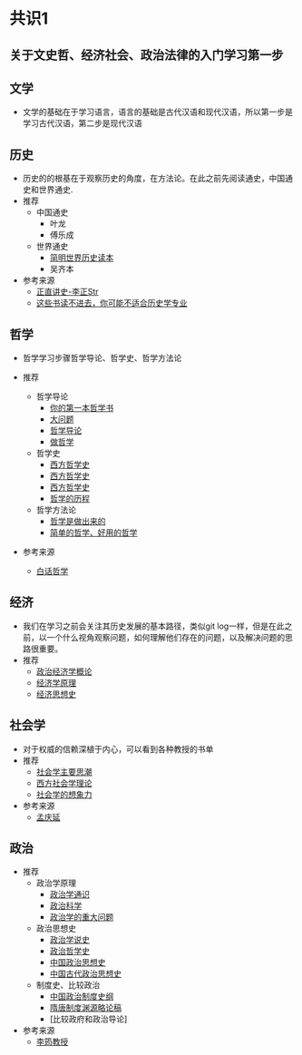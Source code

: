 # 共识1
## 关于文史哲、经济社会、政治法律的入门学习第一步
## 文学
- 文学的基础在于学习语言，语言的基础是古代汉语和现代汉语，所以第一步是学习古代汉语，第二步是现代汉语

## 历史
- 历史的的根基在于观察历史的角度，在方法论。在此之前先阅读通史，中国通史和世界通史.
- 推荐 
   - 中国通史
      - 叶龙
      - 傅乐成
   - 世界通史
      - [简明世界历史读本]()
      - 吴齐本
- 参考来源
    - [正直讲史-李正Str](https://space.bilibili.com/11646119)
    - [这些书读不进去，你可能不适合历史学专业](https://www.bilibili.com/video/BV1c34y1E7sc)
## 哲学
- 哲学学习步骤哲学导论、哲学史、哲学方法论
- 推荐
    - 哲学导论
        - [你的第一本哲学书](https://book.douban.com/subject/26892991/)
        - [大问题](https://book.douban.com/subject/25961458/)
        - [哲学导论](https://book.douban.com/subject/33384284/)
        - [做哲学](https://book.douban.com/subject/30136393/)
    - 哲学史
        - [西方哲学史](https://book.douban.com/subject/30173825/)
        - [西方哲学史](https://book.douban.com/subject/34447865/)
        - [西方哲学史](https://book.douban.com/subject/26438558/)
        - [哲学的历程](https://book.douban.com/subject/27070172/)
    - 哲学方法论
        - [哲学是做出来的](https://book.douban.com/subject/30257757/)
        - [简单的哲学、好用的哲学](https://book.douban.com/subject/26903551/)

- 参考来源
    - [白话哲学](https://www.bilibili.com/video/BV1Tm4y1f74L)


## 经济
- 我们在学习之前会关注其历史发展的基本路径，类似git log一样，但是在此之前，以一个什么视角观察问题，如何理解他们存在的问题，以及解决问题的思路很重要。
- 推荐
    - [政治经济学概论](https://book.douban.com/subject/36690222/)
    - [经济学原理](https://book.douban.com/subject/35005103/)
    - [经济思想史](https://book.douban.com/subject/26271647/)

## 社会学
- 对于权威的信赖深植于内心，可以看到各种教授的书单
- 推荐
    - [社会学主要思潮](https://book.douban.com/subject/1072351/)
    - [西方社会学理论](https://book.douban.com/subject/1258239/)
    - [社会学的想象力](https://book.douban.com/subject/26874446/)
- 参考来源
    - [孟庆延](https://www.bilibili.com/video/BV1Qa411Y7Gr)

## 政治
- 推荐
    - 政治学原理
        - [政治学通识](https://book.douban.com/subject/26658395/)
        - [政治科学](https://book.douban.com/subject/1100137/)
        - [政治学的重大问题](https://book.douban.com/subject/1232348/)
    - 政治思想史
        - [政治学说史](https://book.douban.com/subject/26634998/)
        - [政治哲学史](https://book.douban.com/subject/34995685/)
        - [中国政治思想史](https://book.douban.com/subject/6852927/)
        - [中国古代政治思想史](https://book.douban.com/subject/1390177/)
    - 制度史、比较政治
        - [中国政治制度史纲](https://book.douban.com/subject/26986711/)
        - [隋唐制度渊源略论稿](https://book.douban.com/subject/35136070/)
        - [比较政府和政治导论]
- 参考来源
    - [李筠教授](https://www.bilibili.com/video/BV1A841187BA)
